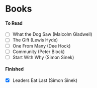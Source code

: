 # Books

#### To Read
- [ ] What the Dog Saw (Malcolm Gladwell)
- [ ] The Gift (Lewis Hyde)
- [ ] One From Many (Dee Hock)
- [ ] Community (Peter Block)
- [ ] Start With Why (Simon Sinek)

#### Finished
- [x] Leaders Eat Last (Simon Sinek)
